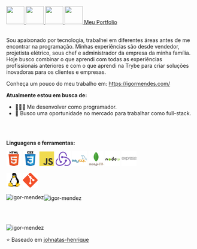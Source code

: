 <a href="https://github.com/IgorMendez" target="_blank">
  <img src="https://cdn.iconscout.com/icon/free/png-256/github-108-438008.png" width="48px" height="48px">
</a> 
<a href="https://www.instagram.com/igor_m_m/" target="_blank">
  <img src="https://cdn.icon-icons.com/icons2/1211/PNG/512/1491579602-yumminkysocialmedia36_83067.png" width="48px" height="48px">
</a> 
<a href="https://www.facebook.com/igor.mendesdemattos/" target="_blank">
  <img src="https://i.ibb.co/zmYNW4p/facebook.png" width="48px" height="48px">
</a> 
<a href="https://www.linkedin.com/in/igormm/">
  <img src="https://i.ibb.co/Kx2GSrT/linkedin.png" width="48px" height="48px" target="_blank">
</a>

<a href="https://igormendes.com/" target="_blank" >
  Meu Portfolio
</a>


<br />
<br />

Sou apaixonado por tecnologia, trabalhei em diferentes áreas antes de me encontrar na programação. Minhas experiências são desde vendedor, projetista elétrico, sous chef e administrador da empresa da minha família. Hoje busco combinar o que aprendi com todas as experiências profissionais anteriores e com o que aprendi na Trybe para criar soluções inovadoras para os clientes e empresas.

Conheça um pouco do meu trabalho em: https://igormendes.com/

**Atualmente estou em busca de:**



- 👨🏽‍💻 Me desenvolver como programador.
- 💼 Busco uma oportunidade no mercado para trabalhar como full-stack.
<!-- - 📝  -->

<br />
<br />

**Linguagens e ferramentas:**  

<p align="left">
  <img src="https://raw.githubusercontent.com/devicons/devicon/master/icons/html5/html5-original-wordmark.svg" alt="html5" width="40" height="40"/> 
  <img src="https://raw.githubusercontent.com/devicons/devicon/master/icons/css3/css3-original-wordmark.svg" alt="css3" width="40" height="40"/> 
  <img src="https://raw.githubusercontent.com/devicons/devicon/master/icons/javascript/javascript-original.svg" alt="javascript" width="40" height="40"/> 
  <img src="https://raw.githubusercontent.com/devicons/devicon/master/icons/redux/redux-original.svg" alt="redux" width="40" height="40"/> 
  <img src="https://raw.githubusercontent.com/devicons/devicon/master/icons/mysql/mysql-original-wordmark.svg" alt="mysql" width="40" height="40"/> 
  <img src="https://raw.githubusercontent.com/devicons/devicon/master/icons/mongodb/mongodb-original-wordmark.svg" alt="mongodb" width="40" height="40"/> 
  <img src="https://raw.githubusercontent.com/devicons/devicon/master/icons/nodejs/nodejs-original-wordmark.svg" alt="nodejs" width="40" height="40"/> 
  <img src="https://raw.githubusercontent.com/devicons/devicon/master/icons/express/express-original-wordmark.svg" alt="express" width="40" height="40"/> 

<p>
  <img src="https://raw.githubusercontent.com/devicons/devicon/master/icons/linux/linux-original.svg" alt="linux" width="40" height="40" />
  <img src="https://raw.githubusercontent.com/devicons/devicon/master/icons/git/git-original.svg" alt="git" width="40" height="40"/> 
</p>


<p>
    <img align="left" src="https://github-readme-stats.vercel.app/api?username=IgorMendez&count_private=true&show_icons=true&theme=graywhite&icon_color=268bd2&title_color=268bd2" alt="igor-mendez" />
</p>
<p>
    <img align="center" src="https://github-readme-stats.vercel.app/api/top-langs/?username=IgorMendez&layout=compact&theme=graywhite&title_color=268bd2" alt="igor-mendez" />
</p>

<br />
<br />

<p align="left"> <img src="https://komarev.com/ghpvc/?username=IgorMendez" alt="igor-mendez" /> </p>

⭐️ Baseado em [johnatas-henrique](https://github.com/johnatas-henrique)
